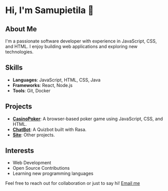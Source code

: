 # Hi, I'm Samupietila 👋

## About Me
I'm a passionate software developer with experience in JavaScript, CSS, and HTML. I enjoy building web applications and exploring new technologies.

## Skills
- **Languages**: JavaScript, HTML, CSS, Java
- **Frameworks**: React, Node.js
- **Tools**: Git, Docker

## Projects
- **[CasinoPoker](https://github.com/Samupietila/CasinoPoker)**: A browser-based poker game using JavaScript, CSS, and HTML.
- **[ChatBot](https://github.com/Samupietila/AI-Chatbot)**: A Quizbot built with Rasa.
- **[Site](https://samupietila.github.io/resume2025)**: Other projects.

## Interests
- Web Development
- Open Source Contributions
- Learning new programming languages

Feel free to reach out for collaboration or just to say hi!
[Email me](mailto:samupietila.tyot@gmail.com)

<!--
**Samupietila/Samupietila** is a ✨ _special_ ✨ repository because its `README.md` (this file) appears on your GitHub profile.

Here are some ideas to get you started:

- 🔭 I’m currently working on ...
- 🌱 I’m currently learning ...
- 👯 I’m looking to collaborate on ...
- 🤔 I’m looking for help with ...
- 💬 Ask me about ...
- 📫 How to reach me: ...
- 😄 Pronouns: ...
- ⚡ Fun fact: ...
-->
